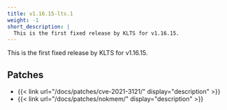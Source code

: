 ```yaml
---
title: v1.16.15-lts.1
weight: -1
short_description: |
  This is the first fixed release by KLTS for v1.16.15.
---
```


This is the first fixed release by KLTS for v1.16.15.

## Patches

- {{< link url="/docs/patches/cve-2021-3121/" display="description" >}}
- {{< link url="/docs/patches/nokmem/" display="description" >}}
